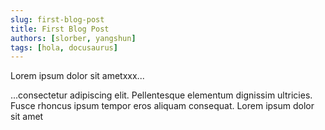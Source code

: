 ```yaml
---
slug: first-blog-post
title: First Blog Post
authors: [slorber, yangshun]
tags: [hola, docusaurus]
---
```


Lorem ipsum dolor sit ametxxx...

<!-- truncate -->

...consectetur adipiscing elit. Pellentesque elementum dignissim ultricies. Fusce rhoncus ipsum tempor eros aliquam consequat. Lorem ipsum dolor sit amet
